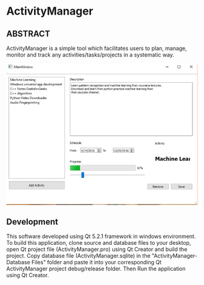 # ActivityManager

## ABSTRACT
ActivityManager is a simple tool which facilitates users to plan, manage,
monitor and track any activities/tasks/projects in a systematic way. <br>

![pic](https://github.com/ThilinaPeiris/ActivityManager/blob/master/Screenshots/ActivityManagerScreenshot.jpg)

## Development
This software developed using Qt 5.2.1 framework in windows environment. To build this application, clone source and database files to your desktop, open Qt project file (ActivityManager.pro) using Qt Creator and build the project. Copy database file (ActivityManager.sqlite) in the "ActivityManager-Database Files" folder and paste it into your corresponding Qt ActivityManager project debug/release folder. Then Run the application using Qt Creator.
